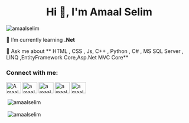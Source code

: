 <h1 align="center">Hi 👋, I'm Amaal Selim</h1>

<p align="left"> <img src="https://komarev.com/ghpvc/?username=amaalselim&label=Profile%20views&color=0e75b6&style=flat" alt="amaalselim" /> </p>

🌱 I’m currently learning **.Net**

💬 Ask me about ** HTML , CSS , Js, C++ , Python , C# , MS SQL Server , LINQ ,EntityFramework Core,Asp.Net MVC Core**

<h3 align="left">Connect with me:</h3>
<p align="left">
<a href="https://www.linkedin.com/in/amaal-selim-b7501228b/" target="blank">
<img align="center" src="https://raw.githubusercontent.com/rahuldkjain/github-profile-readme-generator/master/src/images/icons/Social/linked-in-alt.svg" alt="Amaal Selim" height="30" width="40" /></a>
<a href="https://twitter.com/amaalslym" target="blank"><img align="center" src="https://raw.githubusercontent.com/rahuldkjain/github-profile-readme-generator/master/src/images/icons/Social/twitter.svg" alt="amaalslym" height="30" width="40" /></a>
<a href="https://fb.com/amaal selim" target="blank"><img align="center" src="https://raw.githubusercontent.com/rahuldkjain/github-profile-readme-generator/master/src/images/icons/Social/facebook.svg" alt="amaal selim" height="30" width="40" /></a>
<a href="https://instagram.com/amaalselim" target="blank"><img align="center" src="https://raw.githubusercontent.com/rahuldkjain/github-profile-readme-generator/master/src/images/icons/Social/instagram.svg" alt="amaalselim" height="30" width="40" /></a>
<a href="https://codeforces.com/profile/amaalselim" target="blank"><img align="center" src="https://raw.githubusercontent.com/rahuldkjain/github-profile-readme-generator/master/src/images/icons/Social/codeforces.svg" alt="amaalselim" height="30" width="40" /></a>
</p>


<p>&nbsp;<img align="center" src="https://github-readme-stats.vercel.app/api/top-langs?username=amaalselim&show_icons=true&locale=en&layout=compact" alt="amaalselim" /></p>
<p>&nbsp;<img align="center" src="https://github-readme-stats.vercel.app/api?username=amaalselim&show_icons=true&locale=en" alt="amaalselim" /></p>
